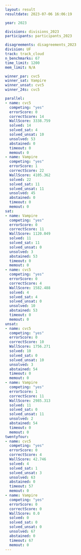 ```yaml
---
layout: result
resultdate: 2023-07-06 16:06:19

year: 2023

divisions: divisions_2023
participants: participants_2023

disagreements: disagreements_2023
division: UF
track: track_cloud
n_benchmarks: 67
time_limit: 1200
mem_limit: N/A

winner_par: cvc5
winner_sat: Vampire
winner_unsat: cvc5
winner_24s: cvc5

parallel:
- name: cvc5
  competing: "yes"
  errorScore: 0
  correctScore: 14
  WallScore: 3338.759
  solved: 14
  solved_sat: 4
  solved_unsat: 10
  unsolved: 53
  abstained: 0
  timeout: 0
  memout: 0
- name: Vampire
  competing: "yes"
  errorScore: 1
  correctScore: 22
  WallScore: 4105.362
  solved: 22
  solved_sat: 11
  solved_unsat: 11
  unsolved: 45
  abstained: 0
  timeout: 0
  memout: 0
sat:
- name: Vampire
  competing: "yes"
  errorScore: 0
  correctScore: 11
  WallScore: 1120.049
  solved: 11
  solved_sat: 11
  solved_unsat: 0
  unsolved: 3
  abstained: 53
  timeout: 0
  memout: 0
- name: cvc5
  competing: "yes"
  errorScore: 0
  correctScore: 4
  WallScore: 1582.488
  solved: 4
  solved_sat: 4
  solved_unsat: 0
  unsolved: 10
  abstained: 53
  timeout: 0
  memout: 0
unsat:
- name: cvc5
  competing: "yes"
  errorScore: 0
  correctScore: 10
  WallScore: 1756.271
  solved: 10
  solved_sat: 0
  solved_unsat: 10
  unsolved: 3
  abstained: 54
  timeout: 0
  memout: 0
- name: Vampire
  competing: "yes"
  errorScore: 1
  correctScore: 11
  WallScore: 2985.313
  solved: 11
  solved_sat: 0
  solved_unsat: 11
  unsolved: 2
  abstained: 54
  timeout: 0
  memout: 0
twentyfour:
- name: cvc5
  competing: "yes"
  errorScore: 0
  correctScore: 4
  WallScore: 42.746
  solved: 4
  solved_sat: 1
  solved_unsat: 3
  unsolved: 63
  abstained: 0
  timeout: 57
  memout: 0
- name: Vampire
  competing: "yes"
  errorScore: 0
  correctScore: 0
  WallScore: 0.0
  solved: 0
  solved_sat: 0
  solved_unsat: 0
  unsolved: 67
  abstained: 0
  timeout: 67
  memout: 0
---
```

